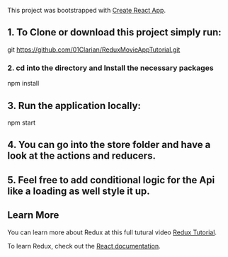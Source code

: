 This project was bootstrapped with [Create React App](https://github.com/facebook/create-react-app).

## 1. To Clone or download this project simply run:

git https://github.com/01Clarian/ReduxMovieAppTutorial.git

### 2. cd into the directory and Install the necessary packages

npm install

## 3. Run the application locally:

npm start

## 4. You can go into the store folder and have a look at the actions and reducers.

## 5. Feel free to add conditional logic for the Api like a loading as well style it up.

## Learn More

You can learn more about Redux at this full tutural video [Redux Tutorial](https://www.youtube.com/watch?v=x0t5woNQNK4&feature=youtu.be).

To learn Redux, check out the [React documentation](https://redux.js.org/).